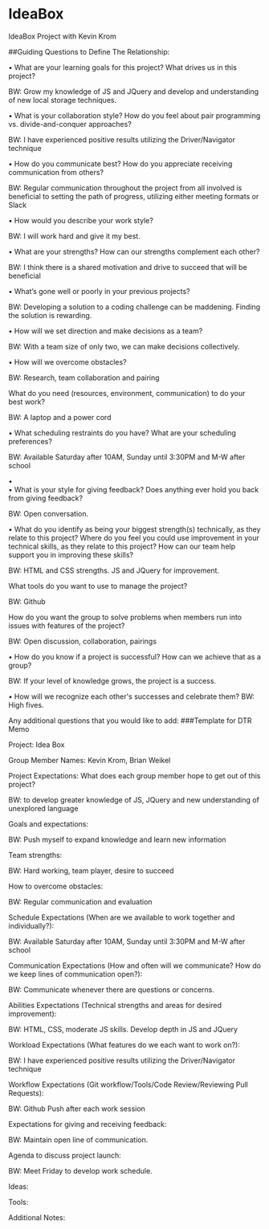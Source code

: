 # IdeaBox
IdeaBox Project with Kevin Krom

##Guiding Questions to Define The Relationship:

•	What are your learning goals for this project? What drives us in this project?

BW: Grow my knowledge of JS and JQuery and develop and understanding of new local storage techniques.

•	What is your collaboration style? How do you feel about pair programming vs. divide-and-conquer approaches?

BW: I have experienced positive results utilizing the Driver/Navigator technique  

•	How do you communicate best? How do you appreciate receiving communication from others?

BW: Regular communication throughout the project from all involved is beneficial to setting the path of progress, utilizing either meeting formats or Slack

•	How would you describe your work style?

BW: I will work hard and give it my best.

•	What are your strengths? How can our strengths complement each other?

BW: I think there is a shared motivation and drive to succeed that will be beneficial

•	What’s gone well or poorly in your previous projects?

BW: Developing a solution to a coding challenge can be maddening.  Finding the solution is rewarding.

•	How will we set direction and make decisions as a team?

BW: With a team size of only two, we can make decisions collectively.

•	How will we overcome obstacles?

BW: Research, team collaboration and pairing 

What do you need (resources, environment, communication) to do your best work?

BW: A laptop and a power cord

•	What scheduling restraints do you have? What are your scheduling preferences?

BW: Available Saturday after 10AM, Sunday until 3:30PM and M-W after school

•	
•	What is your style for giving feedback? Does anything ever hold you back from giving feedback?

BW: Open conversation.  

•	What do you identify as being your biggest strength(s) technically, as they relate to this project? Where do you feel you could use improvement in your technical skills, as they relate to this project? How can our team help support you in improving these skills?

BW: HTML and CSS strengths.  JS and JQuery for improvement.

What tools do you want to use to manage the project?

BW: Github

How do you want the group to solve problems when members run into issues with features of the project?

BW: Open discussion, collaboration, pairings

•	How do you know if a project is successful? How can we achieve that as a group?

BW: If your level of knowledge grows, the project is a success.

•	How will we recognize each other's successes and celebrate them?
BW: High fives.

Any additional questions that you would like to add:
###Template for DTR Memo

Project: Idea Box

Group Member Names: Kevin Krom, Brian Weikel

Project Expectations: What does each group member hope to get out of this project?

BW: to develop greater knowledge of JS, JQuery and new understanding of unexplored language


Goals and expectations: 

BW: Push myself to expand knowledge and learn new information

Team strengths:

BW: Hard working, team player, desire to succeed

How to overcome obstacles:

BW: Regular communication and evaluation

Schedule Expectations (When are we available to work together and individually?):

BW: Available Saturday after 10AM, Sunday until 3:30PM and M-W after school

Communication Expectations (How and often will we communicate? How do we keep lines of communication open?):

BW: Communicate whenever there are questions or concerns.

Abilities Expectations (Technical strengths and areas for desired improvement):

BW: HTML, CSS, moderate JS skills.  Develop depth in JS and JQuery

Workload Expectations (What features do we each want to work on?):

BW: I have experienced positive results utilizing the Driver/Navigator technique  

Workflow Expectations (Git workflow/Tools/Code Review/Reviewing Pull Requests):

BW: Github Push after each work session

Expectations for giving and receiving feedback:

BW: Maintain open line of communication.

Agenda to discuss project launch:

BW: Meet Friday to develop work schedule.  

Ideas:

Tools:

Additional Notes:



